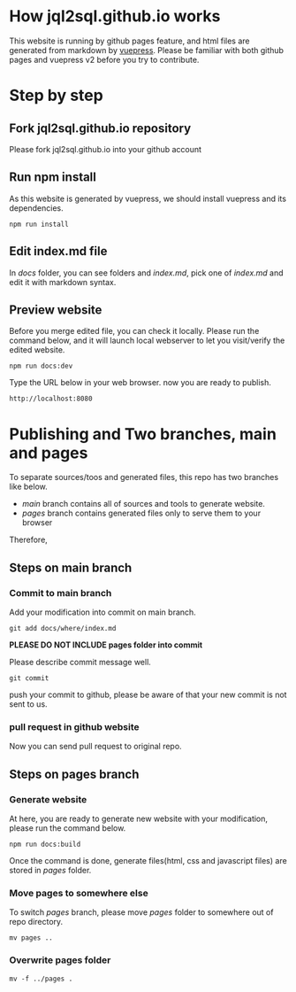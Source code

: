 # How jql2sql.github.io works
This website is running by github pages feature, and html files are generated from markdown by [vuepress](https://v2.vuepress.vuejs.org). Please be familiar with both github pages and vuepress v2 before you try to contribute.


# Step by step
## Fork jql2sql.github.io repository
Please fork jql2sql.github.io into your github account

## Run npm install
As this website is generated by vuepress, we should install vuepress and its dependencies.
```
npm run install
```

## Edit index.md file
In *docs* folder, you can see folders and *index.md*, pick one of *index.md* and edit it with markdown syntax.

## Preview website
Before you merge edited file, you can check it locally. Please run the command below, and it will launch local webserver to let you visit/verify the edited website.

```
npm run docs:dev
```

Type the URL below in your web browser. now you are ready to publish.
```
http://localhost:8080
```

# Publishing and Two branches, main and pages
To separate sources/toos and generated files, this repo has two branches like below.
- *main* branch contains all of sources and tools to generate website.
- *pages* branch contains generated files only to serve them to your browser

Therefore,

## Steps on main branch
### Commit to main branch
Add your modification into commit on main branch.
```
git add docs/where/index.md
```
**PLEASE DO NOT INCLUDE pages folder into commit**

Please describe commit message well.
```
git commit
```

push your commit to github, please be aware of that your new commit is not sent to us.

### pull request in github website
Now you can send pull request to original repo.

## Steps on pages branch
### Generate website
At here, you are ready to generate new website with your modification, please run the command below.
```
npm run docs:build
```
Once the command is done, generate files(html, css and javascript files) are stored in *pages* folder.

### Move pages to somewhere else
To switch *pages* branch, please move *pages* folder to somewhere out of repo directory.
```
mv pages ..
```
### Overwrite pages folder
```
mv -f ../pages .
```
